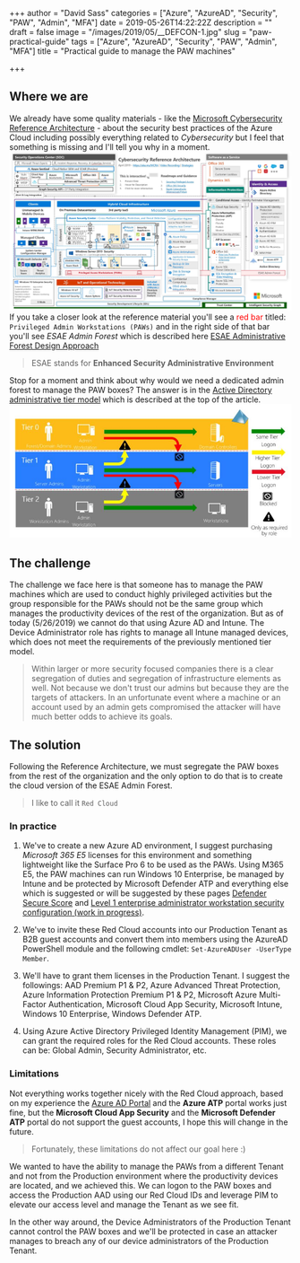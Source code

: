 +++
author = "David Sass"
categories = ["Azure", "AzureAD", "Security", "PAW", "Admin", "MFA"]
date = 2019-05-26T14:22:22Z
description = ""
draft = false
image = "/images/2019/05/__DEFCON-1.jpg"
slug = "paw-practical-guide"
tags = ["Azure", "AzureAD", "Security", "PAW", "Admin", "MFA"]
title = "Practical guide to manage the PAW machines"

+++


## Where we are

We already have some quality materials - like the [Microsoft Cybersecurity Reference Architecture](https://gallery.technet.microsoft.com/Cybersecurity-Reference-883fb54c) - about the security best practices of the Azure Cloud including possibly everything related to *Cybersecurity* but I feel that something is missing and I'll tell you why in a moment.
![_ReferenceArch](/content/images/2019/05/_ReferenceArch.jpg)
If you take a closer look at the reference material you'll see a <font style="color:red">red bar</font> titled: `Privileged Admin Workstations (PAWs)` and in the right side of that bar you'll see *ESAE Admin Forest* which is described here [ESAE Administrative Forest Design Approach](https://docs.microsoft.com/en-us/windows-server/identity/securing-privileged-access/securing-privileged-access-reference-material#esae-administrative-forest-design-approach) 

> ESAE stands for **Enhanced Security Administrative Environment**

Stop for a moment and think about why would we need a dedicated admin forest to manage the PAW boxes? The answer is in the [Active Directory administrative tier model](https://docs.microsoft.com/en-us/windows-server/identity/securing-privileged-access/securing-privileged-access-reference-material) which is described at the top of the article.
![paw_rm_fig4](/content/images/2019/05/paw_rm_fig4.jpg)

## The challenge

The challenge we face here is that someone has to manage the PAW machines which are used to conduct highly privileged activities but the group responsible for the PAWs should not be the same group which manages the productivity devices of the rest of the organization. But as of today (5/26/2019) we cannot do that using Azure AD and Intune. The Device Administrator role has rights to manage all Intune managed devices, which does not meet the requirements of the previously mentioned tier model.

> Within larger or more security focused companies there is a clear segregation of duties and segregation of infrastructure elements as well. Not because we don't trust our admins but because they are the targets of attackers. In an unfortunate event where a machine or an account used by an admin gets compromised the attacker will have much better odds to achieve its goals.

## The solution

Following the Reference Architecture, we must segregate the PAW boxes from the rest of the organization and the only option to do that is to create the cloud version of the ESAE Admin Forest.

> I like to call it `Red Cloud`

### In practice

1. We've to create a new Azure AD environment, I suggest purchasing *Microsoft 365 E5* licenses for this environment and something lightweight like the Surface Pro 6 to be used as the PAWs. Using M365 E5, the PAW machines can run Windows 10 Enterprise, be managed by Intune and be protected by Microsoft Defender ATP and everything else which is suggested or will be suggested by these pages [Defender Secure Score](https://docs.microsoft.com/en-us/windows/security/threat-protection/microsoft-defender-atp/overview-secure-score) and [Level 1 enterprise administrator workstation security configuration (work in progress)](https://docs.microsoft.com/en-us/windows/security/threat-protection/windows-security-configuration-framework/level-1-enterprise-administrator-security).

2. We've to invite these Red Cloud accounts into our Production Tenant as B2B guest accounts and convert them into members using the AzureAD PowerShell module and the following cmdlet: `Set-AzureADUser -UserType Member`.

3. We'll have to grant them licenses in the Production Tenant. I suggest the followings: AAD Premium P1 & P2, Azure Advanced Threat Protection, Azure Information Protection Premium P1 & P2, Microsoft Azure Multi-Factor Authentication, Microsoft Cloud App Security, Microsoft Intune, Windows 10 Enterprise, Windows Defender ATP.

4. Using Azure Active Directory Privileged Identity Management (PIM), we can grant the required roles for the Red Cloud accounts. These roles can be: Global Admin, Security Administrator, etc.

### Limitations

Not everything works together nicely with the Red Cloud approach, based on my experience the [Azure AD Portal](https://aad.portal.azure.com) and the **Azure ATP** portal works just fine, but the __Microsoft Cloud App Security__ and the __Microsoft Defender ATP__ portal do not support the guest accounts, I hope this will change in the future.

> Fortunately, these limitations do not affect our goal here :)

We wanted to have the ability to manage the PAWs from a different Tenant and not from the Production environment where the productivity devices are located, and we achieved this. We can logon to the PAW boxes and access the Production AAD using our Red Cloud IDs and leverage PIM to elevate our access level and manage the Tenant as we see fit.

In the other way around, the Device Administrators of the Production Tenant cannot control the PAW boxes and we'll be protected in case an attacker manages to breach any of our device administrators of the Production Tenant.



